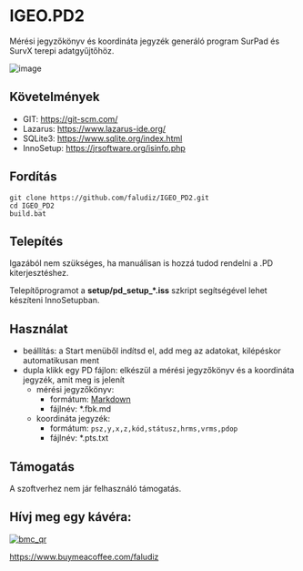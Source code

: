 # IGEO.PD2

Mérési jegyzőkönyv és koordináta jegyzék generáló program SurPad és SurvX terepi adatgyűjtőhöz.

![image](https://user-images.githubusercontent.com/89804084/209412640-538481c0-c152-4149-b1d7-1360a725d2f2.png)

## Követelmények

- GIT: https://git-scm.com/
- Lazarus: https://www.lazarus-ide.org/
- SQLite3: https://www.sqlite.org/index.html
- InnoSetup: https://jrsoftware.org/isinfo.php

## Fordítás

```terminal
git clone https://github.com/faludiz/IGEO_PD2.git
cd IGEO_PD2
build.bat
```

## Telepítés

Igazából nem szükséges, ha manuálisan is hozzá tudod rendelni a .PD kiterjesztéshez.

Telepítőprogramot a **setup/pd_setup_\*.iss** szkript segítségével lehet készíteni InnoSetupban.

## Használat

- beállítás: a Start menüből indítsd el, add meg az adatokat, kilépéskor automatikusan ment
- dupla klikk egy PD fájlon: elkészül a mérési jegyzőkönyv és a koordináta jegyzék, amit meg is jelenít
  - mérési jegyzőkönyv: 
    - formátum: [Markdown](https://hu.wikipedia.org/wiki/Markdown)
	- fájlnév: \*.fbk.md
  - koordináta jegyzék:
    - formátum: `psz,y,x,z,kód,státusz,hrms,vrms,pdop`
	- fájlnév: \*.pts.txt
	
## Támogatás

A szoftverhez nem jár felhasználó támogatás.

## Hívj meg egy kávéra:

[![bmc_qr](https://user-images.githubusercontent.com/89804084/208740036-e8d7cd50-1aed-4ae8-a36c-f4d221958299.png)](https://www.buymeacoffee.com/faludiz)

https://www.buymeacoffee.com/faludiz
